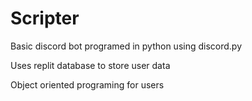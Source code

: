 # Scripter

Basic discord bot programed in python using discord.py

Uses replit database to store user data

Object oriented programing for users
